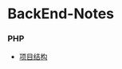 # BackEnd-Notes

### PHP

- [项目结构](https://github.com/xia0bs/BackEnd-Notes/blob/master/PHP/Project.md)
